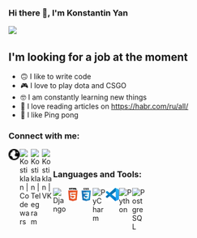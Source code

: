 ### Hi there 👋, I'm Konstantin Yan

![](https://www.codewars.com/users/Yankeegohome/badges/small)

## I'm looking for a job at the moment
- 🙃 I like to write code
- 🎮 I love to play dota and CSGO
- 🤓 I am constantly learning new things
- 📘 I love reading articles on https://habr.com/ru/all/
- 🏓 I like Ping pong 

### Connect with me:

[<img align="left" alt="resume" width="22px" src="https://raw.githubusercontent.com/iconic/open-iconic/master/svg/globe.svg" />][website]
[<img align="left" alt="KostikIan | Codewars" width="22px" src="https://cdn4.iconfinder.com/data/icons/logos-brands-5/24/codewars-512.png" />][Codewars]
[<img align="left" alt="KostikIan | Telegram" width="22px" src="https://cdn0.iconfinder.com/data/icons/font-awesome-brands-vol-2/512/telegram-512.png" />][Telegram]
[<img align="left" alt="KostikIan | VK" width="22px" src="https://cdn.jsdelivr.net/npm/simple-icons@v3/icons/vk.svg" />][vk]

<br />

### Languages and Tools:

<img align="left" alt="Django" width="26px" src="https://office-guru.ru/wp-content/uploads/2021/11/python_django.png" />
<img align="left" alt="HTML5" width="26px" src="https://raw.githubusercontent.com/github/explore/80688e429a7d4ef2fca1e82350fe8e3517d3494d/topics/html/html.png" />
<img align="left" alt="CSS3" width="26px" src="https://raw.githubusercontent.com/github/explore/80688e429a7d4ef2fca1e82350fe8e3517d3494d/topics/css/css.png" />
<img align="left" alt="PyCharm" width="26px" src="https://upload.wikimedia.org/wikipedia/commons/thumb/1/1d/PyCharm_Icon.svg/1200px-PyCharm_Icon.svg.png" />
<img align="left" alt="Visual Studio Code" width="26px" src="https://raw.githubusercontent.com/github/explore/80688e429a7d4ef2fca1e82350fe8e3517d3494d/topics/visual-studio-code/visual-studio-code.png" />
<img align="left" alt="Python" width="26px" src="https://cdn4.iconfinder.com/data/icons/logos-and-brands/512/267_Python_logo-512.png" />
<img align="left" alt="PostgreSQL" width="26px" src="https://img.tehnomaks.ru/img/prod/full/1533641906_3.png" />


<br />
<br />


[website]: https://yankeegohome.github.io/NewResume/
[Codewars]: https://www.codewars.com/users/Yankeegohome/
[Telegram]: https://t.me/Ush1wakamaru
[vk]: https://vk.com/focu5nick
